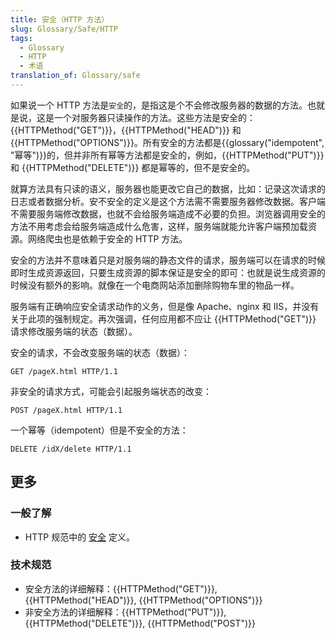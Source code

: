 ```yaml
---
title: 安全（HTTP 方法）
slug: Glossary/Safe/HTTP
tags:
  - Glossary
  - HTTP
  - 术语
translation_of: Glossary/safe
---
```

如果说一个 HTTP 方法是`安全`的，是指这是个不会修改服务器的数据的方法。也就是说，这是一个对服务器只读操作的方法。这些方法是安全的：{{HTTPMethod("GET")}}，{{HTTPMethod("HEAD")}} 和 {{HTTPMethod("OPTIONS")}}。所有安全的方法都是{{glossary("idempotent", "幂等")}}的，但并非所有幂等方法都是安全的，例如，{{HTTPMethod("PUT")}} 和 {{HTTPMethod("DELETE")}} 都是幂等的，但不是安全的。

就算方法具有只读的语义，服务器也能更改它自己的数据，比如：记录这次请求的日志或者数据分析。安不安全的定义是这个方法需不需要服务器修改数据。客户端不需要服务端修改数据，也就不会给服务端造成不必要的负担。浏览器调用安全的方法不用考虑会给服务端造成什么危害，这样，服务端就能允许客户端预加载资源。网络爬虫也是依赖于安全的 HTTP 方法。

安全的方法并不意味着只是对服务端的静态文件的请求，服务端可以在请求的时候即时生成资源返回，只要生成资源的脚本保证是安全的即可：也就是说生成资源的时候没有额外的影响。就像在一个电商网站添加删除购物车里的物品一样。

服务端有正确响应安全请求动作的义务，但是像 Apache、nginx 和 IIS，并没有关于此项的强制规定。再次强调，任何应用都不应让 {{HTTPMethod("GET")}} 请求修改服务端的状态（数据）。

安全的请求，不会改变服务端的状态（数据）：

    GET /pageX.html HTTP/1.1

非安全的请求方式，可能会引起服务端状态的改变：

    POST /pageX.html HTTP/1.1

一个幂等（idempotent）但是不安全的方法：

    DELETE /idX/delete HTTP/1.1

## 更多

### 一般了解

- HTTP 规范中的 [安全](https://tools.ietf.org/html/rfc7231#section-4.2.1) 定义。

### 技术规范

- 安全方法的详细解释：{{HTTPMethod("GET")}}, {{HTTPMethod("HEAD")}}, {{HTTPMethod("OPTIONS")}}
- 非安全方法的详细解释：{{HTTPMethod("PUT")}}, {{HTTPMethod("DELETE")}}, {{HTTPMethod("POST")}}
